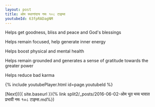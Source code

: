```yaml
---
layout: post
title: ओम स्थानांदाय नमः १०८ टाइम्स
youtubeId: 63fpRADagNM
---
```

 
 
Helps get goodness, bliss and peace and God's blessings
 
Helps remain focused, help generate inner energy 
 
Helps boost physical and mental health 
 
Helps remain grounded and generates a sense of gratitude towards the greater power 
 
Helps reduce bad karma
 
 
 
 


{% include youtubePlayer.html id=page.youtubeId %}
 
[Next]({{ site.baseurl }}{% link  split2/_posts/2016-06-02-ओम भूत भव्य भावात प्रभावी नमः १०८ टाइम्स.md%})
 
